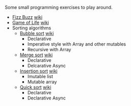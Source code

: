 Some small programming exercises to play around.

* [Fizz Buzz](src/FizzBuzz.fsx) [wiki](https://en.wikipedia.org/wiki/Fizz_buzz)
* [Game of Life](src/GameOfLife.fsx) [wiki](https://en.wikipedia.org/wiki/Conway's_Game_of_Life)
* Sorting algorithms
    * [Bubble sort](src/BubbleSort.fsx) [wiki](https://en.wikipedia.org/wiki/Bubble_sort)
        * Declarative
        * Imperative style with Array and other mutables
        * Recursive with Array
    * [Merge sort](src/MergeSort.fsx) [wiki](https://en.wikipedia.org/wiki/Merge_sort)
        * Declarative
        * Delcarative Async
    * [Insertion sort](sort/InsertionSort.fsx) [wiki](https://en.wikipedia.org/wiki/Insertion_sort)
        * Imutable list
        * Mutable array
    * [Quick sort](sort/QuickSort.fsx) [wiki](https://en.wikipedia.org/wiki/Quicksort)
        * Declarative
        * Declarative Async